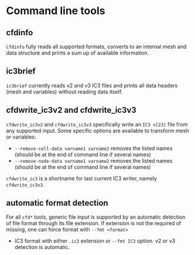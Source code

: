 # Command line tools

## cfdinfo

`cfdinfo` fully reads all supported formats, converts to an internal mesh and data structure and prints a sum up of available information.

## ic3brief

`ic3brief` currently reads v2 and v3 IC3 files and prints all data headers (mesh and variables) without reading data itself.

## cfdwrite_ic3v2 and cfdwrite_ic3v3

`cfdwrite_ic3v2` and `cfdwrite_ic3v3`  specifically write an `IC3 v[23]`
file from any supported input. Some specific options are available to
transform mesh or variables:

- `--remove-cell-data varname1 varname2` removes the listed names (should be at the end of command line if several names)
- `--remove-node-data varname1 varname2` removes the listed names (should be at the end of command line if several names)

`cfdwrite_ic3` is a shortname for last current IC3 writer, namely `cfdwrite_ic3v3`.

## automatic format detection

For all `cfd*` tools, generic file input is supported by an automatic detection of file format through its file extension. If extension is not the required of missing, one can force format with `--fmt <format>`

- IC3 format with either `.ic3` extension or `--fmt IC3` option. v2 or v3 detection is automatic.